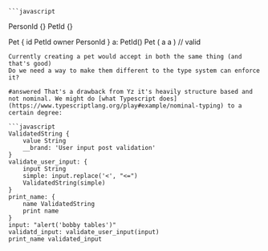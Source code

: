 	```javascript
PersonId {}
PetId {}

Pet {
  id PetId
  owner PersonId
}
a: PetId()
Pet ( a a ) // valid
```
Currently creating a pet would accept in both the same thing (and that's good)
Do we need a way to make them different to the type system can enforce it?

#answered That's a drawback from Yz it's heavily structure based and not nominal. We might do [what Typescript does](https://www.typescriptlang.org/play#example/nominal-typing) to a certain degree: 

```javascript
ValidatedString {
	value String
	__brand: 'User input post validation'
}
validate_user_input: {
	input String
	simple: input.replace('<', "<=")
	ValidatedString(simple)
}
print_name: {
	name ValidatedString
	print name
}
input: "alert('bobby tables')"
validatd_input: validate_user_input(input)
print_name validated_input
```

